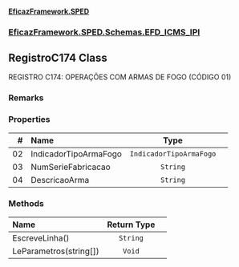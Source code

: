 #### [EficazFramework.SPED](EficazFrameworkSPED.md 'EficazFramework SPED')
### [EficazFramework.SPED.Schemas.EFD_ICMS_IPI](EficazFramework.SPED.Schemas.EFD_ICMS_IPI.md 'EficazFramework.SPED.Schemas.EFD_ICMS_IPI')

## RegistroC174 Class

REGISTRO C174: OPERAÇÕES COM ARMAS DE FOGO (CÓDIGO 01)

### Remarks
### Properties

| # | Name | Type | |
| ---: | :--- | :---: | :--- |
| 02 | IndicadorTipoArmaFogo | `IndicadorTipoArmaFogo` |  |
| 03 | NumSerieFabricacao | `String` |  |
| 04 | DescricaoArma | `String` |  |
### Methods

| Name | Return Type | |
| :--- | :---: | :--- |
| EscreveLinha() | `String` |  |
| LeParametros(string[]) | `Void` |  |
